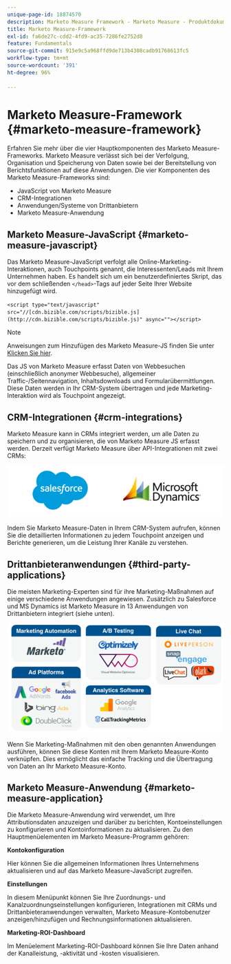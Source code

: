 ```yaml
---
unique-page-id: 18874570
description: Marketo Measure Framework - Marketo Measure - Produktdokumentation
title: Marketo Measure-Framework
exl-id: fa6de27c-cdd2-4fd9-ac35-7286fe2752d8
feature: Fundamentals
source-git-commit: 915e9c5a968ffd9de713b4308cadb91768613fc5
workflow-type: tm+mt
source-wordcount: '391'
ht-degree: 96%

---
```


# Marketo Measure-Framework {#marketo-measure-framework}

Erfahren Sie mehr über die vier Hauptkomponenten des Marketo Measure-Frameworks. Marketo Measure verlässt sich bei der Verfolgung, Organisation und Speicherung von Daten sowie bei der Bereitstellung von Berichtsfunktionen auf diese Anwendungen. Die vier Komponenten des Marketo Measure-Frameworks sind:

* JavaScript von Marketo Measure
* CRM-Integrationen
* Anwendungen/Systeme von Drittanbietern
* Marketo Measure-Anwendung

## Marketo Measure-JavaScript {#marketo-measure-javascript}

Das Marketo Measure-JavaScript verfolgt alle Online-Marketing-Interaktionen, auch Touchpoints genannt, die Interessenten/Leads mit Ihrem Unternehmen haben. Es handelt sich um ein benutzerdefiniertes Skript, das vor dem schließenden `</head>`-Tags auf jeder Seite Ihrer Website hinzugefügt wird.

`<script type="text/javascript" src="//[cdn.bizible.com/scripts/bizible.js](http://cdn.bizible.com/scripts/bizible.js)" async=""></script>`

>[!NOTE]
>
>Anweisungen zum Hinzufügen des Marketo Measure-JS finden Sie unter [Klicken Sie hier](/help/marketo-measure-tracking/setting-up-tracking/adding-marketo-measure-script.md).

Das JS von Marketo Measure erfasst Daten von Webbesuchen (einschließlich anonymer Webbesuche), allgemeiner Traffic-/Seitennavigation, Inhaltsdownloads und Formularübermittlungen. Diese Daten werden in Ihr CRM-System übertragen und jede Marketing-Interaktion wird als Touchpoint angezeigt.

## CRM-Integrationen {#crm-integrations}

Marketo Measure kann in CRMs integriert werden, um alle Daten zu speichern und zu organisieren, die von Marketo Measure JS erfasst werden. Derzeit verfügt Marketo Measure über API-Integrationen mit zwei CRMs:

![](assets/1-2.png)

Indem Sie Marketo Measure-Daten in Ihrem CRM-System aufrufen, können Sie die detaillierten Informationen zu jedem Touchpoint anzeigen und Berichte generieren, um die Leistung Ihrer Kanäle zu verstehen.

## Drittanbieteranwendungen {#third-party-applications}

Die meisten Marketing-Experten sind für ihre Marketing-Maßnahmen auf einige verschiedene Anwendungen angewiesen. Zusätzlich zu Salesforce und MS Dynamics ist Marketo Measure in 13 Anwendungen von Drittanbietern integriert (siehe unten).

![](assets/2-1.png)

Wenn Sie Marketing-Maßnahmen mit den oben genannten Anwendungen ausführen, können Sie diese Konten mit Ihrem Marketo Measure-Konto verknüpfen. Dies ermöglicht das einfache Tracking und die Übertragung von Daten an Ihr Marketo Measure-Konto.

## Marketo Measure-Anwendung {#marketo-measure-application}

Die Marketo Measure-Anwendung wird verwendet, um Ihre Attributionsdaten anzuzeigen und darüber zu berichten, Kontoeinstellungen zu konfigurieren und Kontoinformationen zu aktualisieren. Zu den Hauptmenüelementen im Marketo Measure-Programm gehören:

**Kontokonfiguration**

Hier können Sie die allgemeinen Informationen Ihres Unternehmens aktualisieren und auf das Marketo Measure-JavaScript zugreifen.

**Einstellungen**

In diesem Menüpunkt können Sie Ihre Zuordnungs- und Kanalzuordnungseinstellungen konfigurieren, Integrationen mit CRMs und Drittanbieteranwendungen verwalten, Marketo Measure-Kontobenutzer anzeigen/hinzufügen und Rechnungsinformationen aktualisieren.

**Marketing-ROI-Dashboard**

Im Menüelement Marketing-ROI-Dashboard können Sie Ihre Daten anhand der Kanalleistung, -aktivität und -kosten visualisieren.
